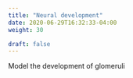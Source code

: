```yaml
---
title: "Neural development"
date: 2020-06-29T16:32:33-04:00
weight: 30

draft: false
---
```

Model the development of glomeruli

